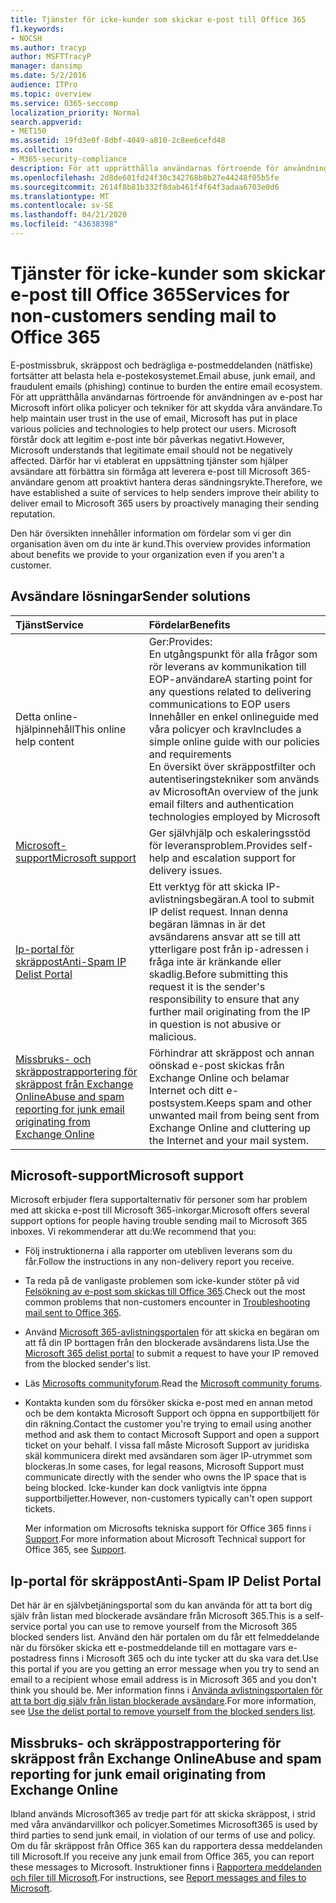 ```yaml
---
title: Tjänster för icke-kunder som skickar e-post till Office 365
f1.keywords:
- NOCSH
ms.author: tracyp
author: MSFTTracyP
manager: dansimp
ms.date: 5/2/2016
audience: ITPro
ms.topic: overview
ms.service: O365-seccomp
localization_priority: Normal
search.appverid:
- MET150
ms.assetid: 19fd3e0f-8dbf-4049-a810-2c8ee6cefd48
ms.collection:
- M365-security-compliance
description: För att upprätthålla användarnas förtroende för användningen av e-post har Microsoft infört olika policyer och tekniker för att skydda våra användare.
ms.openlocfilehash: 2d8de601fd24f30c342768b8b27e44248f05b5fe
ms.sourcegitcommit: 2614f8b81b332f8dab461f4f64f3adaa6703e0d6
ms.translationtype: MT
ms.contentlocale: sv-SE
ms.lasthandoff: 04/21/2020
ms.locfileid: "43638398"
---
```

# <a name="services-for-non-customers-sending-mail-to-office-365"></a><span data-ttu-id="26791-103">Tjänster för icke-kunder som skickar e-post till Office 365</span><span class="sxs-lookup"><span data-stu-id="26791-103">Services for non-customers sending mail to Office 365</span></span>

<span data-ttu-id="26791-104">E-postmissbruk, skräppost och bedrägliga e-postmeddelanden (nätfiske) fortsätter att belasta hela e-postekosystemet.</span><span class="sxs-lookup"><span data-stu-id="26791-104">Email abuse, junk email, and fraudulent emails (phishing) continue to burden the entire email ecosystem.</span></span> <span data-ttu-id="26791-105">För att upprätthålla användarnas förtroende för användningen av e-post har Microsoft infört olika policyer och tekniker för att skydda våra användare.</span><span class="sxs-lookup"><span data-stu-id="26791-105">To help maintain user trust in the use of email, Microsoft has put in place various policies and technologies to help protect our users.</span></span> <span data-ttu-id="26791-106">Microsoft förstår dock att legitim e-post inte bör påverkas negativt.</span><span class="sxs-lookup"><span data-stu-id="26791-106">However, Microsoft understands that legitimate email should not be negatively affected.</span></span> <span data-ttu-id="26791-107">Därför har vi etablerat en uppsättning tjänster som hjälper avsändare att förbättra sin förmåga att leverera e-post till Microsoft 365-användare genom att proaktivt hantera deras sändningsrykte.</span><span class="sxs-lookup"><span data-stu-id="26791-107">Therefore, we have established a suite of services to help senders improve their ability to deliver email to Microsoft 365 users by proactively managing their sending reputation.</span></span>

<span data-ttu-id="26791-108">Den här översikten innehåller information om fördelar som vi ger din organisation även om du inte är kund.</span><span class="sxs-lookup"><span data-stu-id="26791-108">This overview provides information about benefits we provide to your organization even if you aren't a customer.</span></span>

## <a name="sender-solutions"></a><span data-ttu-id="26791-109">Avsändare lösningar</span><span class="sxs-lookup"><span data-stu-id="26791-109">Sender solutions</span></span>

|<span data-ttu-id="26791-110">**Tjänst**</span><span class="sxs-lookup"><span data-stu-id="26791-110">**Service**</span></span>|<span data-ttu-id="26791-111">**Fördelar**</span><span class="sxs-lookup"><span data-stu-id="26791-111">**Benefits**</span></span>|
|:-----|:-----|
|<span data-ttu-id="26791-112">Detta online-hjälpinnehåll</span><span class="sxs-lookup"><span data-stu-id="26791-112">This online help content</span></span>| <span data-ttu-id="26791-113">Ger:</span><span class="sxs-lookup"><span data-stu-id="26791-113">Provides:</span></span>  <br/>  <span data-ttu-id="26791-114">En utgångspunkt för alla frågor som rör leverans av kommunikation till EOP-användare</span><span class="sxs-lookup"><span data-stu-id="26791-114">A starting point for any questions related to delivering communications to EOP users</span></span>  <br/>  <span data-ttu-id="26791-115">Innehåller en enkel onlineguide med våra policyer och krav</span><span class="sxs-lookup"><span data-stu-id="26791-115">Includes a simple online guide with our policies and requirements</span></span>  <br/>  <span data-ttu-id="26791-116">En översikt över skräppostfilter och autentiseringstekniker som används av Microsoft</span><span class="sxs-lookup"><span data-stu-id="26791-116">An overview of the junk email filters and authentication technologies employed by Microsoft</span></span>|
|[<span data-ttu-id="26791-117">Microsoft-support</span><span class="sxs-lookup"><span data-stu-id="26791-117">Microsoft support</span></span>](#microsoft-support)|<span data-ttu-id="26791-118">Ger självhjälp och eskaleringsstöd för leveransproblem.</span><span class="sxs-lookup"><span data-stu-id="26791-118">Provides self-help and escalation support for delivery issues.</span></span>|
|[<span data-ttu-id="26791-119">Ip-portal för skräppost</span><span class="sxs-lookup"><span data-stu-id="26791-119">Anti-Spam IP Delist Portal</span></span>](#anti-spam-ip-delist-portal)|<span data-ttu-id="26791-120">Ett verktyg för att skicka IP-avlistningsbegäran.</span><span class="sxs-lookup"><span data-stu-id="26791-120">A tool to submit IP delist request.</span></span> <span data-ttu-id="26791-121">Innan denna begäran lämnas in är det avsändarens ansvar att se till att ytterligare post från ip-adressen i fråga inte är kränkande eller skadlig.</span><span class="sxs-lookup"><span data-stu-id="26791-121">Before submitting this request it is the sender's responsibility to ensure that any further mail originating from the IP in question is not abusive or malicious.</span></span>|
|[<span data-ttu-id="26791-122">Missbruks- och skräppostrapportering för skräppost från Exchange Online</span><span class="sxs-lookup"><span data-stu-id="26791-122">Abuse and spam reporting for junk email originating from Exchange Online</span></span>](#abuse-and-spam-reporting-for-junk-email-originating-from-exchange-online)|<span data-ttu-id="26791-123">Förhindrar att skräppost och annan oönskad e-post skickas från Exchange Online och belamar Internet och ditt e-postsystem.</span><span class="sxs-lookup"><span data-stu-id="26791-123">Keeps spam and other unwanted mail from being sent from Exchange Online and cluttering up the Internet and your mail system.</span></span>|

## <a name="microsoft-support"></a><span data-ttu-id="26791-124">Microsoft-support</span><span class="sxs-lookup"><span data-stu-id="26791-124">Microsoft support</span></span>

<span data-ttu-id="26791-125">Microsoft erbjuder flera supportalternativ för personer som har problem med att skicka e-post till Microsoft 365-inkorgar.</span><span class="sxs-lookup"><span data-stu-id="26791-125">Microsoft offers several support options for people having trouble sending mail to Microsoft 365 inboxes.</span></span> <span data-ttu-id="26791-126">Vi rekommenderar att du:</span><span class="sxs-lookup"><span data-stu-id="26791-126">We recommend that you:</span></span>

- <span data-ttu-id="26791-127">Följ instruktionerna i alla rapporter om utebliven leverans som du får.</span><span class="sxs-lookup"><span data-stu-id="26791-127">Follow the instructions in any non-delivery report you receive.</span></span>

- <span data-ttu-id="26791-128">Ta reda på de vanligaste problemen som icke-kunder stöter på vid [Felsökning av e-post som skickas till Office 365](troubleshooting-mail-sent-to-office-365.md).</span><span class="sxs-lookup"><span data-stu-id="26791-128">Check out the most common problems that non-customers encounter in [Troubleshooting mail sent to Office 365](troubleshooting-mail-sent-to-office-365.md).</span></span>

- <span data-ttu-id="26791-129">Använd [Microsoft 365-avlistningsportalen](https://sender.office.com) för att skicka en begäran om att få din IP borttagen från den blockerade avsändarens lista.</span><span class="sxs-lookup"><span data-stu-id="26791-129">Use the [Microsoft 365 delist portal](https://sender.office.com) to submit a request to have your IP removed from the blocked sender's list.</span></span>

- <span data-ttu-id="26791-130">Läs [Microsofts communityforum](https://community.office365.com/f/).</span><span class="sxs-lookup"><span data-stu-id="26791-130">Read the [Microsoft community forums](https://community.office365.com/f/).</span></span>

- <span data-ttu-id="26791-131">Kontakta kunden som du försöker skicka e-post med en annan metod och be dem kontakta Microsoft Support och öppna en supportbiljett för din räkning.</span><span class="sxs-lookup"><span data-stu-id="26791-131">Contact the customer you're trying to email using another method and ask them to contact Microsoft Support and open a support ticket on your behalf.</span></span> <span data-ttu-id="26791-132">I vissa fall måste Microsoft Support av juridiska skäl kommunicera direkt med avsändaren som äger IP-utrymmet som blockeras.</span><span class="sxs-lookup"><span data-stu-id="26791-132">In some cases, for legal reasons, Microsoft Support must communicate directly with the sender who owns the IP space that is being blocked.</span></span> <span data-ttu-id="26791-133">Icke-kunder kan dock vanligtvis inte öppna supportbiljetter.</span><span class="sxs-lookup"><span data-stu-id="26791-133">However, non-customers typically can't open support tickets.</span></span>

  <span data-ttu-id="26791-134">Mer information om Microsofts tekniska support för Office 365 finns i [Support](https://docs.microsoft.com/office365/servicedescriptions/office-365-platform-service-description/support).</span><span class="sxs-lookup"><span data-stu-id="26791-134">For more information about Microsoft Technical support for Office 365, see [Support](https://docs.microsoft.com/office365/servicedescriptions/office-365-platform-service-description/support).</span></span>

## <a name="anti-spam-ip-delist-portal"></a><span data-ttu-id="26791-135">Ip-portal för skräppost</span><span class="sxs-lookup"><span data-stu-id="26791-135">Anti-Spam IP Delist Portal</span></span>

<span data-ttu-id="26791-136">Det här är en självbetjäningsportal som du kan använda för att ta bort dig själv från listan med blockerade avsändare från Microsoft 365.</span><span class="sxs-lookup"><span data-stu-id="26791-136">This is a self-service portal you can use to remove yourself from the Microsoft 365 blocked senders list.</span></span> <span data-ttu-id="26791-137">Använd den här portalen om du får ett felmeddelande när du försöker skicka ett e-postmeddelande till en mottagare vars e-postadress finns i Microsoft 365 och du inte tycker att du ska vara det.</span><span class="sxs-lookup"><span data-stu-id="26791-137">Use this portal if you are you getting an error message when you try to send an email to a recipient whose email address is in Microsoft 365 and you don't think you should be.</span></span> <span data-ttu-id="26791-138">Mer information finns i [Använda avlistningsportalen för att ta bort dig själv från listan blockerade avsändare](use-the-delist-portal-to-remove-yourself-from-the-office-365-blocked-senders-lis.md).</span><span class="sxs-lookup"><span data-stu-id="26791-138">For more information, see [Use the delist portal to remove yourself from the blocked senders list](use-the-delist-portal-to-remove-yourself-from-the-office-365-blocked-senders-lis.md).</span></span>

## <a name="abuse-and-spam-reporting-for-junk-email-originating-from-exchange-online"></a><span data-ttu-id="26791-139">Missbruks- och skräppostrapportering för skräppost från Exchange Online</span><span class="sxs-lookup"><span data-stu-id="26791-139">Abuse and spam reporting for junk email originating from Exchange Online</span></span>

<span data-ttu-id="26791-140">Ibland används Microsoft365 av tredje part för att skicka skräppost, i strid med våra användarvillkor och policyer.</span><span class="sxs-lookup"><span data-stu-id="26791-140">Sometimes Microsoft365 is used by third parties to send junk email, in violation of our terms of use and policy.</span></span> <span data-ttu-id="26791-141">Om du får skräppost från Office 365 kan du rapportera dessa meddelanden till Microsoft.</span><span class="sxs-lookup"><span data-stu-id="26791-141">If you receive any junk email from Office 365, you can report these messages to Microsoft.</span></span> <span data-ttu-id="26791-142">Instruktioner finns i [Rapportera meddelanden och filer till Microsoft](report-junk-email-messages-to-microsoft.md).</span><span class="sxs-lookup"><span data-stu-id="26791-142">For instructions, see [Report messages and files to Microsoft](report-junk-email-messages-to-microsoft.md).</span></span>
